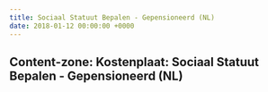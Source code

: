 ```yaml
---
title: Sociaal Statuut Bepalen - Gepensioneerd (NL)
date: 2018-01-12 00:00:00 +0000
---
```

<div class="box contentzone" style="margin-top:25px;">
<div class="box-header">
<h2>Content-zone: Kostenplaat: Sociaal Statuut Bepalen - Gepensioneerd (NL)</h2>
</div>
<div class="box-body">
</div>
</div>